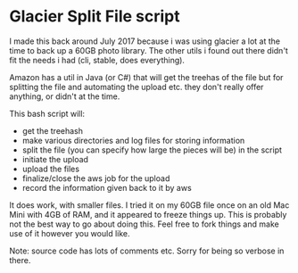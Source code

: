 # Glacier Split File script

I made this back around July 2017 because i was using glacier a lot at the time
to back up a 60GB photo library.  The other utils i found out there didn't
fit the needs i had (cli, stable, does everything).  

Amazon has a util in Java (or C#) that will get the treehas of the file but
for splitting the file and automating the upload etc. they don't really offer
anything, or didn't at the time.

This bash script will:
- get the treehash
- make various directories and log files for storing information
- split the file (you can specify how large the pieces will be) in the script
- initiate the upload
- upload the files
- finalize/close the aws job for the upload
- record the information given back to it by aws


It does work, with smaller files.  I tried it on my 60GB file once on an old
Mac Mini with 4GB of RAM, and it appeared to freeze things up.  This is
probably not the best way to go about doing this.  Feel free to fork things and
make use of it however you would like.

Note: source code has lots of comments etc. Sorry for being so verbose in
there.

